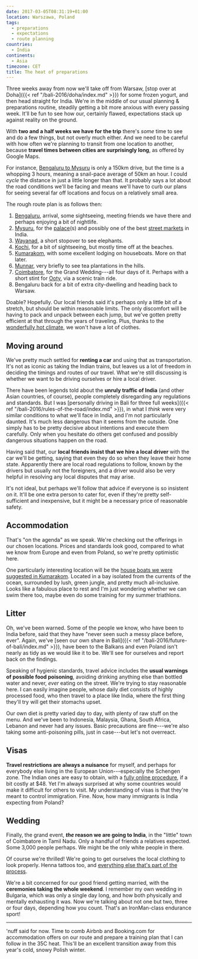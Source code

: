 ```yaml
---
date: 2017-03-05T08:31:19+01:00
location: Warszawa, Poland
tags:
  - preparations
  - expectations
  - route planning
countries: 
  - India
continents: 
  - Asia
timezone: CET
title: The heat of preparations
---
```


Three weeks away from now we'll take off from Warsaw, [stop over at Doha]({{< ref "/bali-2016/doha/index.md" >}}) for some frozen yogurt, and then head straight for India. We're in the middle of our usual planning & preparations routine, steadily getting a bit more anxious with every passing week. It'll be fun to see how our, certainly flawed, expectations stack up against reality on the ground.

<!--more-->

With __two and a half weeks we have for the trip__ there's _some_ time to see and do a few things, but not overly much either. And we need to be careful with how often we're planning to transit from one location to another, because __travel times between cities are surprisingly long__, as offered by Google Maps.

For instance, [Bengaluru to Mysuru](https://goo.gl/maps/US7naHLKhW62) is only a 150km drive, but the time is a whopping 3 hours, meaning a snail-pace average of 50km an hour. I could _cycle_ the distance in just a little longer than that. It probably says a lot about the road conditions we'll be facing and means we'll have to curb our plans for seeing several far off locations and focus on a relatively small area.

The rough route plan is as follows then:

1. [Bengaluru][lp-bengaluru], arrival, some sightseeing, meeting friends we have there and perhaps enjoying a bit of nightlife.
2. [Mysuru][lp-mysuru], for the [palace](https://en.wikipedia.org/wiki/Mysore_Palace)(s) and possibly one of the best [street markets][devaraja-street-market] in India.
3. [Wayanad][lp-wayanad], a short stopover to see elephants.
4. [Kochi][lp-kochi], for a bit of sightseeing, but mostly time off at the beaches.
5. [Kumarakom][lp-kumarakom], with some excellent lodging on houseboats. More on that later.
6. [Munnar][lp-munnar], very briefly to see tea plantations in the hills.
7. [Coimbatore][lp-coimbatore], for the Grand Wedding---all four days of it. Perhaps with a short stint for [Ooty][lp-ooty], via a scenic train ride.
8. Bengaluru back for a bit of extra city-dwelling and heading back to Warsaw.

Doable? Hopefully. Our local friends said it's perhaps only a little bit of a stretch, but should be within reasonable limits. The only discomfort will be having to pack and unpack between each jump, but we've gotten pretty efficient at that through the years of traveling. Plus, thanks to the [wonderfully hot climate][wunderground-bangalor], we won't have a lot of clothes.

## Moving around

We've pretty much settled for __renting a car__ and using that as transportation. It's not as iconic as taking the Indian trains, but leaves us a lot of freedom in deciding the timings and routes of our travel. What we're still discussing is whether we want to be driving ourselves or hire a local driver.

There have been legends told about the __unruly traffic of India__ (and other Asian countries, of course), people completely disregarding any regulations and standards. But I was [personally driving in Bali for three full weeks]({{< ref "/bali-2016/rules-of-the-road/index.md" >}}), in what I _think_ were very similar conditions to what we'll face in India, and I'm not particularly daunted. It's much less dangerous than it seems from the outside. One simply has to be pretty decisive about intentions and execute them carefully. Only when you hesitate do others get confused and possibly dangerous situations happen on the road.

Having said that, our __local friends insist that we hire a local driver__ with the car we'll be getting, saying that even they do so when they leave their home state. Apparently there are local road regulations to follow, known by the drivers but usually not the foreigners, and a driver would also be very helpful in resolving any local disputes that may arise.

It's not ideal, but perhaps we'll follow that advice if everyone is so insistent on it. It'll be one extra person to cater for, even if they're pretty self-sufficient and inexpensive, but it might be a necessary price of reasonable safety.

## Accommodation

That's "on the agenda" as we speak. We're checking out the offerings in our chosen locations. Prices and standards look good, compared to what we know from Europe and even from Poland, so we're pretty optimistic here.

One particularly interesting location will be the [house boats we were suggested in Kumarakom](http://www.kumarakomhouseboats.org/). Located in a bay isolated from the currents of the ocean, surrounded by lush, green jungle, and pretty much all-inclusive. Looks like a fabulous place to rest and I'm just wondering whether we can swim there too, maybe even do some training for my summer triathlons.

## Litter

Oh, we've been warned. Some of the people we know, who have been to India before, said that they have "never seen such a messy place before, ever". Again, we've [seen our own share in Bali]({{< ref "/bali-2016/future-of-bali/index.md" >}}), have been to the Balkans and even Poland isn't nearly as tidy as we would like it to be. We'll see for ourselves and report back on the findings.

Speaking of hygienic standards, travel advice includes the __usual warnings of possible food poisoning__, avoiding drinking anything else than bottled water and never, _ever_ eating on the street. We're trying to stay reasonable here. I can easily imagine people, whose daily diet consists of highly processed food, who then travel to a place like India, where the first thing they'll try will get their stomachs upset.

Our own diet is pretty varied day to day, with plenty of raw stuff on the menu. And we've been to Indonesia, Malaysia, Ghana, South Africa, Lebanon and never had any issues. Basic precautions are fine---we're also taking some anti-poisoning pills, just in case---but let's not overreact.

## Visas

__Travel restrictions are always a nuisance__ for myself, and perhaps for everybody else living in the European Union---especially the Schengen zone. The Indian ones are easy to obtain, with a [fully online procedure][india-online-visa], if a bit costly at $48. Yet I'm always surprised at why some countries would make it difficult for others to visit. My understanding of visas is that they're meant to control immigration. Fine. Now, how many immigrants is India expecting  from Poland?

## Wedding

Finally, the grand event, **_the_ reason we are going to India**, in the "little" town of Coimbatore in Tamil Nadu. Only a handful of friends a relatives expected. Some 3,000 people perhaps. We might be the only white people in there.

Of course we're thrilled! We're going to get ourselves the local clothing to look properly. Henna tattoos too, and [everything else that's part of the process][tamil-wedding].

We're a bit concerned for our good friend getting married, with the __ceremonies taking the whole weekend__. I remember my own wedding in Bulgaria, which was only a single day long, and how both physically and mentally exhausting it was. Now we're talking about not one but two, three or four days, depending how you count. That's an IronMan-class endurance sport!

---

'nuff said for now. Time to comb Airbnb and Booking.com for accommodation offers on our route and prepare a training plan that I can follow in the 35C heat. This'll be an excellent transition away from this year's cold, snowy Polish winter.

[devaraja-street-market]: http://www.global-gallivanting.com/reasons-to-visit-devaraja-market-in-mysore-a-photo-essay/
[india-online-visa]: https://indianvisaonline.gov.in/visa/tvoa.html
[lp-bengaluru]: https://www.lonelyplanet.com/india/bengaluru-bangalore
[lp-coimbatore]: https://www.lonelyplanet.com/india/tamil-nadu/coimbatore
[lp-kochi]: https://www.lonelyplanet.com/india/kerala/kochi-cochin
[lp-kumarakom]: https://www.lonelyplanet.com/india/kerala/kumarakom
[lp-munnar]: https://www.lonelyplanet.com/india/kerala/munnar
[lp-mysuru]: https://www.lonelyplanet.com/india/karnataka/mysore
[lp-ooty]: https://www.lonelyplanet.com/india/tamil-nadu/ooty-udhagamandalam
[lp-wayanad]: https://www.lonelyplanet.com/india/kerala/wayanad-wildlife-sanctuary
[tamil-wedding]: http://tamilculture.com/photos-tamil-hindu-wedding-ceremony/
[wunderground-bangalor]: https://www.wunderground.com/cgi-bin/findweather/getForecast?query=Bangalore%2C+India
